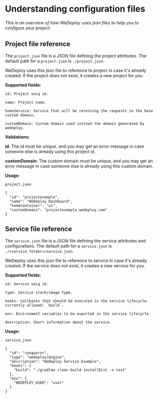 # Understanding configuration files

###### This is an overview of how WeDeploy uses json files to help you to configure your project.

<!-- <article id="project-configuration"> -->

## Project file reference

The `project.json` file is a JSON file defining the project attributes. The default path for a `project.json` is `./project.json`.

WeDeploy uses this json file to reference to project in case it's already created. If the project does not exist, it creates a new project for you.

**Supported fields:**

```text
id: Project uniq id.

name: Project name.

homeService: Service that will be receiving the requests in the base custom domain.

customDomain: Custom domain used instead the domain generated by wedeploy.
```

**Validations:**

**id**: The id must be unique, and you may get an error message in case someone else is already using this project id.

**customDomain**: The custom domain must be unique, and you may get an error message in case someone else is already using this custom domain.


**Usage:**

`project.json`
```
{
  "id": "projectexample",
  "name": "WeDeploy Dashboard",
  "homeContainer": "ui",
  "customDomain": "projectexample.wedeploy.com"
}
```

<!-- </article> -->


<!-- <article id="service-configuration"> -->

## Service file reference

The `service.json` file is a JSON file defining the service attributes and configurations. The default path for a `service.json` is `./<service_folder>/service.json`.

WeDeploy uses this json file to reference to service in case it's already created. If the service does not exist, it creates a new service for you.

**Supported fields:**

```text
id: Service uniq id.

type: Service stack/image type.

hooks: Callbacks that should be executed in the service lifecycle. Currently allowed: `build`.

env: Environment variables to be exported in the service lifecycle.

description: Short information about the service.
```

**Usage:**

`service.json`
```
{
  "id": "conqueror",
  "type": "wedeploy/engine",
  "description": "WeDeploy Service Example",
  "hooks": {
    "build": "./gradlew clean build installDist -x test"
  },
  "env": {
    "WEDEPLOY_USER": "user"
  }
}
```


<!-- </article> -->

